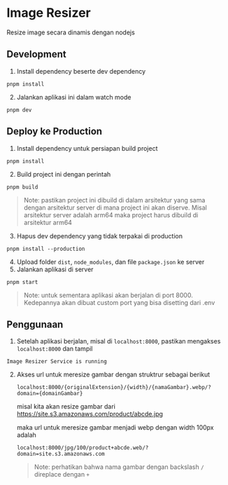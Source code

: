 # Image Resizer
Resize image secara dinamis dengan nodejs
## Development
1. Install dependency beserte dev dependency
  ```
  pnpm install
  ```
2. Jalankan aplikasi ini dalam watch mode
  ```
  pnpm dev
  ```
## Deploy ke Production
1. Install dependency untuk persiapan build project
  ```
  pnpm install
  ```
2. Build project ini dengan perintah
  ```
  pnpm build
  ```
  > Note: pastikan project ini dibuild di dalam arsitektur yang sama dengan arsitektur server di mana project ini akan diserve. Misal arsitektur server adalah arm64 maka project harus dibuild di arsitektur arm64

3. Hapus dev dependency yang tidak terpakai di production
  ```
  pnpm install --production
  ```
4. Upload folder `dist`, `node_modules`, dan file `package.json` ke server
5. Jalankan aplikasi di server
  ```
  pnpm start
  ```
  > Note: untuk sementara aplikasi akan berjalan di port 8000. Kedepannya akan dibuat custom port yang bisa disetting dari .env

## Penggunaan
1. Setelah aplikasi berjalan, misal di `localhost:8000`, pastikan mengakses `localhost:8000` dan tampil 
  ```
  Image Resizer Service is running
  ```
2. Akses url untuk meresize gambar dengan struktrur sebagai berikut
    ```
    localhost:8000/{originalExtension}/{width}/{namaGambar}.webp/?domain={domainGambar}
    ```
    misal kita akan resize gambar dari https://site.s3.amazonaws.com/product/abcde.jpg
  
    maka url untuk meresize gambar menjadi webp dengan width 100px adalah
   ```
   localhost:8000/jpg/100/product+abcde.web/?domain=site.s3.amazonaws.com
   ```
    > Note: perhatikan bahwa nama gambar dengan backslash `/` direplace dengan `+`


